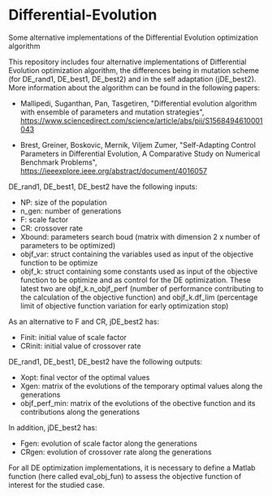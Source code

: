 # Differential-Evolution
Some alternative implementations of the Differential Evolution optimization algorithm

This repository includes four alternative implementations of Differential Evolution optimization algorithm, the differences being in mutation scheme (for DE_rand1, DE_best1, DE_best2) and in the self adaptation (jDE_best2). More information about the algorithm can be found in the following papers:

- Mallipedi, Suganthan, Pan, Tasgetiren, "Differential evolution algorithm with ensemble of parameters and mutation strategies", https://www.sciencedirect.com/science/article/abs/pii/S1568494610001043

- Brest, Greiner, Boskovic, Mernik, Viljem Zumer, "Self-Adapting Control Parameters in Differential Evolution, A Comparative Study on Numerical Benchmark Problems", https://ieeexplore.ieee.org/abstract/document/4016057


DE_rand1, DE_best1, DE_best2 have the following inputs:
- NP: size of the population
- n_gen: number of generations
- F: scale factor
- CR: crossover rate
- Xbound: parameters search boud (matrix with dimension 2 x number of parameters to be optimized)
- objf_var: struct containing the variables used as input of the objective function to be optimize
- objf_k: struct containing some constants used as input of the objective function to be optimize and as control for the DE optimization. These latest two are objf_k.n_objf_perf (number of performance contributing to the calculation of the objective function) and objf_k.df_lim (percentage limit of objective function variation for early optimization stop)

As an alternative to F and CR, jDE_best2 has:
- Finit: initial value of scale factor
- CRinit: initial value of crossover rate


DE_rand1, DE_best1, DE_best2 have the following outputs:
- Xopt: final vector of the optimal values
- Xgen: matrix of the evolutions of the temporary optimal values along the generations
- objf_perf_min: matrix of the evolutions of the obective function and its contributions along the generations

In addition, jDE_best2 has:
- Fgen: evolution of scale factor along the generations
- CRgen: evolution of crossover rate along the generations


For all DE optimization implementations, it is necessary to define a Matlab function (here called eval_obj_fun) to assess the objective function of interest for the studied case.


